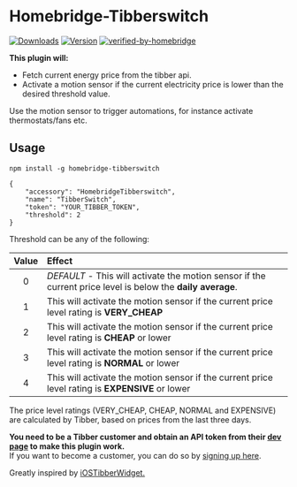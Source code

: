 
# Homebridge-Tibberswitch
[![Downloads](https://img.shields.io/npm/dt/homebridge-tibberswitch.svg?color=critical)](https://www.npmjs.com/package/homebridge-tibberswitch)
[![Version](https://img.shields.io/npm/v/homebridge-tibberswitch)](https://www.npmjs.com/package/homebridge-tibberswitch)
[![verified-by-homebridge](https://badgen.net/badge/homebridge/verified/purple)](https://github.com/homebridge/homebridge/wiki/Verified-Plugins)

**This plugin will:**  
* Fetch current energy price from the tibber api.  
* Activate a motion sensor if the current electricity price is lower than the desired threshold value.  

Use the motion sensor to trigger automations, for instance activate thermostats/fans etc.


## Usage

`npm install -g homebridge-tibberswitch`   


	{  
		"accessory": "HomebridgeTibberswitch",
		"name": "TibberSwitch",
		"token": "YOUR_TIBBER_TOKEN",
		"threshold": 2
	}  

Threshold can be any of the following:

|Value|Effect  |
|:--:|:--|
|0 |*DEFAULT* - This will activate the motion sensor if the current price level is below the **daily average**.  |
| 1 |This will activate the motion sensor if the current price level rating is **VERY_CHEAP**  |
| 2 |This will activate the motion sensor if the current price level rating is **CHEAP** or lower  |
| 3 |This will activate the motion sensor if the current price level rating is **NORMAL** or lower  |
| 4 |This will activate the motion sensor if the current price level rating is **EXPENSIVE** or lower  |

The price level ratings (VERY_CHEAP, CHEAP, NORMAL and EXPENSIVE) are calculated by Tibber, based on prices from the last three days.
  

**You need to be a Tibber customer and obtain an API token from their [dev page](https://developer.tibber.com) to make this plugin work.**  
If you want to become a customer, you can do so by [signing up here](https://invite.tibber.com/k1glk9tr).
  
  
Greatly inspired by [iOSTibberWidget.](https://github.com/svenove/iOSTibberWidget)